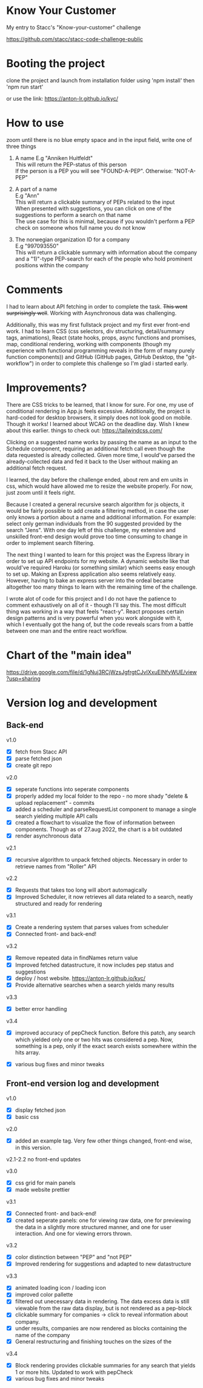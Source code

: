 # Know Your Customer
My entry to Stacc's "Know-your-customer" challenge

https://github.com/stacc/stacc-code-challenge-public


# Booting the project
clone the project and launch from installation folder using 'npm install' then 'npm run start'

or use the link: https://anton-lr.github.io/kyc/ 


# How to use
zoom until there is no blue empty space and
in the input field, write one of three things<br />
1) A name 
E.g "Anniken Huitfeldt" <br />
This will return the PEP-status of this person <br />
If the person is a PEP you will see "FOUND-A-PEP". Otherwise: "NOT-A-PEP" <br />

4) A part of a name <br />
E.g "Ann" <br />
This will return a clickable summary of PEPs related to the input <br />
When presented with suggestions, you can click on one of the suggestions to perform a search on that name  <br />
The use case for this is minimal, because if you wouldn't perform a PEP check on someone whos full name you do not know

6) The norwegian organization ID for a company <br />
E.g "997093550" <br />
This will return a clickable summary with information about the company <br />
and a "1)"-type PEP-search for each of the people who hold prominent positions within the company <br />



# Comments
I had to learn about API fetching in order to complete the task. ~~This went surprisingly well~~. Working with Asynchronous data was challenging. 

Additionally, this was my first fullstack project and my first ever front-end work. I had to learn CSS (css selectors, div structuring, detail/summary tags, animations), React (state hooks, props, async functions and promises, map, conditional rendering, working with components (though my experience with functional programming reveals in the form of many purely function components)) and GitHub (GitHub pages, GitHub Desktop, the "git-workflow") in order to complete this challenge so I'm glad i started early. 


# Improvements?
There are CSS tricks to be learned, that I know for sure. For one, my use of conditional rendering in App.js feels excessive. Additionally, the project is hard-coded for desktop browsers, it simply does not look good on mobile. Though it works! I learned about WCAG on the deadline day. Wish I knew about this earlier.
things to check out: https://tailwindcss.com/

Clicking on a suggested name works by passing the name as an input to the Schedule component, requiring an additional fetch call even though the data requested is already collected. Given more time, I would've parsed the already-collected data and fed it back to the User without making an additional fetch request.

I learned, the day before the challenge ended, about rem and em units in css, which would have allowed me to resize the website properly. For now, just zoom until it feels right. 

Because I created a general recursive search algorithm for js objects, it would be fairly possible to add create a filtering method, in case the user only knows a portion about a name and additional information. For example: select only german individuals from the 90 suggested provided by the search "Jens". With one day left of this challenge, my extensive and unskilled front-end design would prove too time consuming to change in order to implement search filtering.

The next thing I wanted to learn for this project was the Express library in order to set up API endpoints for my website. A dynamic website like that would've required Haroku (or something similar) which seems easy enough to set up. Making an Express application also seems relatively easy. However, having to bake an express server into the ordeal became altogether too many things to learn with the remaining time of the challenge. 

I wrote alot of code for this project and I do not have the patience to comment exhaustively on all of it - though I'll say this. The most difficult thing was working in a way that feels "react-y". React proposes certain design patterns and is very powerful when you work alongside with it, which I eventually got the hang of, but the code reveals scars from a battle between one man and the entire react workflow.


# Chart of the "main idea"
https://drive.google.com/file/d/1gNuj3RCjWzsJgfrgtCJvIXxuEINfyWUE/view?usp=sharing



# Version log and development
## Back-end 
v1.0
- [X] fetch from Stacc API
- [X] parse fetched json
- [X] create git repo

v2.0
- [x] seperate functions into seperate components
- [x] properly added my local folder to the repo - no more shady "delete & upload replacement" - commits
- [x] added a scheduler and parseRequestList component to manage a single search yielding multiple API calls
- [x] created a flowchart to visualize the flow of information between components. Though as of 27.aug 2022, the chart is a bit outdated
- [x] render asynchronous data

v2.1
- [X] recursive algorithm to unpack fetched objects. Necessary in order to retrieve names from "Roller" API

v2.2
- [X] Requests that takes too long will abort automagically
- [X] Improved Scheduler, it now retrieves all data related to a search, neatly structured and ready for rendering

v3.1
- [X] Create a rendering system that parses values from scheduler
- [X] Connected front- and back-end!

v3.2
- [X] Remove repeated data in findNames return value
- [X] Improved fetched datastructure, it now includes pep status and suggestions
- [X] deploy / host website. https://anton-lr.github.io/kyc/ 
- [X] Provide alternative searches when a search yields many results

v3.3
- [X] better error handling

v3.4
- [X] improved accuracy of pepCheck function. Before this patch, any search which yielded only one or two hits was considered a pep. Now, something is a pep, only if the exact search exists somewhere within the hits array.
- [X] various bug fixes and minor tweaks


## Front-end version log and development
v1.0
- [X] display fetched json
- [X] basic css

v2.0
- [x] added an example tag. Very few other things changed, front-end wise, in this version.

v2.1-2.2
no front-end updates

v3.0
- [X] css grid for main panels
- [X] made website prettier

v3.1
- [X] Connected front- and back-end!
- [X] created seperate panels: one for viewing raw data, one for previewing the data in a slightly more structured manner, and one for user interaction. And one for viewing errors thrown. 

v3.2
- [X] color distinction between "PEP" and "not PEP"
- [X] Improved rendering for suggestions and adapted to new datastructure

v3.3
- [X] animated loading icon / loading icon
- [X] improved color pallette
- [X] filtered out unecessary data in rendering. The data excess data is still viewable from the raw data display, but is not rendered as a pep-block
- [X] clickable summary for companies -> click to reveal information about company. 
- [X] under results, companies are now rendered as blocks containing the name of the company
- [X] General restructuring and finishing touches on the sizes of the 

v3.4
- [X] Block rendering provides clickable summaries for any search that yields 1 or more hits. Updated to work with pepCheck
- [X] various bug fixes and minor tweaks
